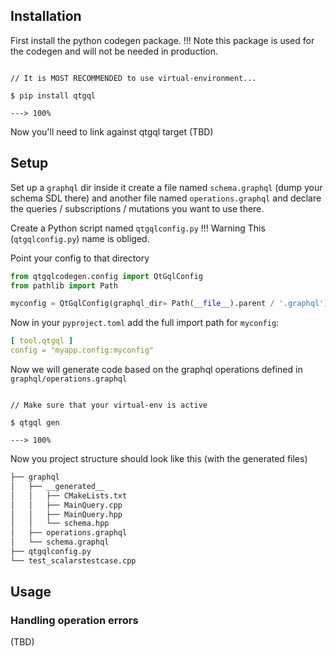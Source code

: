## Installation


First install the python codegen package.
!!! Note
    this package is used for the codegen and
    will not be needed in production.

<div class="termy">

```console

// It is MOST RECOMMENDED to use virtual-environment...

$ pip install qtgql

---> 100%
```
</div>

Now you'll need to link against qtgql target
(TBD)



## Setup
Set up a `graphql` dir inside it create a file named `schema.graphql` (dump your schema SDL there)
and another file named `operations.graphql` and declare the queries / subscriptions / mutations you want to use there.

Create a Python script named `qtgqlconfig.py`
!!! Warning
    This (`qtgqlconfig.py`) name is obliged.

Point your config to that directory
```python
from qtgqlcodegen.config import QtGqlConfig
from pathlib import Path

myconfig = QtGqlConfig(graphql_dir= Path(__file__).parent / '.graphql')
```
Now in your `pyproject.toml` add the full import path
for `myconfig`:

```yaml
[ tool.qtgql ]
config = "myapp.config:myconfig"
```
Now we will generate code based on the graphql operations defined in `graphql/operations.graphql`

<div class="termy">

```console

// Make sure that your virtual-env is active

$ qtgql gen

---> 100%
```

</div>

Now you project structure should look like this (with the generated files)

```bash
├── graphql
│   ├── __generated__
│   │   ├── CMakeLists.txt
│   │   ├── MainQuery.cpp
│   │   ├── MainQuery.hpp
│   │   └── schema.hpp
│   ├── operations.graphql
│   └── schema.graphql
├── qtgqlconfig.py
└── test_scalarstestcase.cpp
```


## Usage

### Handling operation errors
(TBD)

